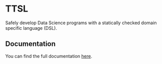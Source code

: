 # TTSL

Safely develop Data Science programs with a statically checked domain specific language (DSL).

## Documentation

You can find the full documentation [here](https://dsl.TTSL.com).
